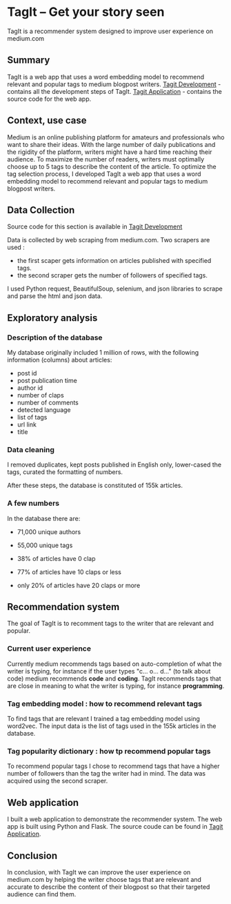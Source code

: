 # TagIt –  Get your story seen
TagIt is a recommender system designed to improve user experience on medium.com 

## Summary
TagIt is a web app that uses a word embedding model to recommend relevant and popular tags to medium blogpost writers.
[Tagit Development](https://github.com/LlineA/Insight/tree/master/Tagit%20Development)  - contains all the development steps of TagIt.
[Tagit Application](https://github.com/LlineA/Insight/tree/master/Tagit%20Application)  - contains the source code for the web app.

## Context, use case
Medium is an online publishing platform for amateurs and professionals who want to share their ideas. With the large number of daily publications and the rigidity of the platform, writers might have a hard time reaching their audience. To maximize the number of readers, writers must optimally choose up to 5 tags to describe the content of the article. 
To optimize the tag selection process, I developed TagIt a web app that uses a word embedding model to recommend relevant and popular tags to medium blogpost writers.

## Data Collection
Source code for this section is available in [Tagit Development](https://github.com/LlineA/Insight/tree/master/Tagit%20Development) 

Data is collected by web scraping from medium.com. 
Two scrapers are used :
 - the first scaper gets information on articles published with specified tags. 
 - the second scraper gets the number of followers of specified tags.
 
I used Python request, BeautifulSoup, selenium, and json libraries to scrape and parse the html and json data.

## Exploratory analysis
### Description of the database
My database originally included 1 million of rows, with the following information (columns) about articles:
- post id
- post publication time
- author id
- number of claps
- number of comments
- detected language
- list of tags
- url link
- title

### Data cleaning 
I removed duplicates, kept posts published in English only, lower-cased the tags, curated the formatting of numbers.

After these steps, the database is constituted of 155k articles.

### A few numbers
In the database there are:
- 71,000 unique authors
- 55,000 unique tags

- 38% of articles have 0 clap
- 77% of articles have 10 claps or less
- only 20% of articles have 20 claps or more

## Recommendation system
The goal of TagIt is to recomment tags to the writer that are relevant and popular.
### Current user experience
Currently medium recommends tags based on auto-completion of what the writer is typing, for instance if the user types "c... o... d..." (to talk about code) medium recommends **code** and **coding**.
TagIt recommends tags that are close in meaning to what the writer is typing, for instance **programming**.

### Tag embedding model : how to recommend relevant tags
To find tags that are relevant I trained a tag embedding model using word2vec. The input data is the list of tags used in the 155k articles in the database.

### Tag popularity dictionary : how tp recommend popular tags
To recommend popular tags I chose to recommend tags that have a higher number of followers than the tag the writer had in mind. The data was acquired using the second scraper. 

## Web application
I built a web application to demonstrate the recommender system. The web app is built using Python and Flask. The source coude can be found in [Tagit Application](https://github.com/LlineA/Insight/tree/master/Tagit%20Application).

## Conclusion
In conclusion, with TagIt we can improve the user experience on medium.com by helping the writer choose tags that are relevant and accurate to describe the content of their blogpost so that their targeted audience can find them. 
